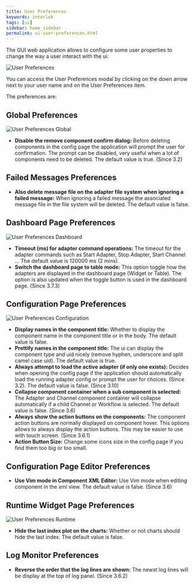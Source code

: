 ```yaml
---
title: User Preferences
keywords: interlok
tags: [ui]
sidebar: home_sidebar
permalink: ui-user-preferences.html
---
```


The GUI web application allows to configure some user properties to change the way a user interact with the ui:

![User Preferences](./images/ui-user-guide/user-preferences-global.png)

You can access the User Preferences modal by clicking on the down arrow next to your user name and on the User Preferences item.

The preferences are:

## Global Preferences ##

![User Preferences Global](./images/ui-user-guide/user-preferences-global.png)

 - **Disable the remove component confirm dialog:** Before deleting components in the config page the application will prompt the user for confirmation. The prompt can be disabled, very useful when a lot of components need to be deleted. The default value is true. (Since 3.2)
 
## Failed Messages Preferences ##

 - **Also delete message file on the adapter file system when ignoring a failed message:** When ignoring a failed message the associated message file in the file system will be deleted. The default value is false.
  
## Dashboard Page Preferences ##

![User Preferences Dashboard](./images/ui-user-guide/user-preferences-dashboard.png)

 - **Timeout (ms) for adapter command operations:** The timeout for the adapter commands such as Start Adapter, Stop Adapter, Start Channel ... The default value is 120000 ms (2 mins).
 - **Switch the dashboard page to table mode:** This option toggle how the adapters are displayed in the dashboard page (Widget or Table). The option is also updated when the toggle button is used in the dashboard page. (Since 3.7.3)

## Configuration Page Preferences ##

![User Preferences Configuration](./images/ui-user-guide/user-preferences-configuration.png)

 - **Display names in the component title:** Whether to display the component name in the component title or in the body. The default value is false.
 - **Prettify names in the component title:** The ui can display the component type and uid nicely (remove hyphen, underscore and split camel case uid). The default value is true.
 - **Always attempt to load the active adapter (if only one exists):** Decides when opening the config page if the application should automatically load the running adapter config or prompt the user for choices. (Since 3.2). The default value is false. (Since 3.10)
 - **Collapse component container when a sub component is selected:** The Adapter and Channel component container will collapse automatically if a child Channel or Workflow is selected. The default value is false. (Since 3.6)
 - **Always show the action buttons on the components:** The component action buttons are normally displayed on component hover. This options allows to always display the action buttons. This may be easier to use with touch screen. (Since 3.6.1)
 - **Action Button Size:** Change some icons size in the config page if you find them too big or too small.

## Configuration Page Editor Preferences ##

 - **Use Vim mode in Component XML Editor:** Use Vim mode when editing component in the xml view. The default value is false. (Since 3.6)
 
## Runtime Widget Page Preferences ##

![User Preferences Runtime](./images/ui-user-guide/user-preferences-runtime.png)

 - **Hide the last index plot on the charts:** Whether or not charts should hide the last index. The default value is false.

## Log Monitor Preferences ##

 - **Reverse the order that the log lines are shown:** The newst log lines will be display at the top of log panel. (Since 3.6.2)
